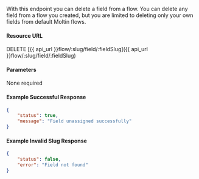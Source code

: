 <!--
@title Delete flow field by slug
@author Moltin Ltd
@description Delete a field from a flow
@order 15.2.5

@sidebar 1
@family Flow/Field
@rate No
@auth Yes
@format JSON
@http DELETE
@version beta
-->
With this endpoint you can delete a field from a flow. You can delete any field from a flow you created, but you are limited to deleting only your own fields from default Moltin flows.

#### Resource URL
DELETE [{{ api_url }}flow/:slug/field/:fieldSlug]({{ api_url }}flow/:slug/field/:fieldSlug)

#### Parameters
None required

<!--code-->
#### Example Successful Response
``` json
{
    "status": true,
    "message": "Field unassigned successfully"
}
```

#### Example Invalid Slug Response
``` json
{
    "status": false,
    "error": "Field not found"
}
```
<!--/code-->